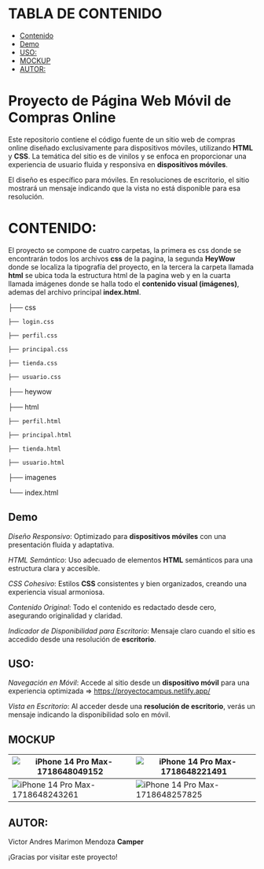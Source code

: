 # TABLA DE CONTENIDO

- [Contenido](#CONTENIDO)
- [Demo](#Demo)
- [USO:](#USO:)
- [MOCKUP](#MOCKUP)
- [AUTOR:](#AUTOR:)


# Proyecto de Página Web Móvil de Compras Online

Este repositorio contiene el código fuente de un sitio web de compras online diseñado exclusivamente para dispositivos móviles, utilizando **HTML** y **CSS**. La temática del sitio es de vinilos y se enfoca en proporcionar una experiencia de usuario fluida y responsiva en **dispositivos móviles**.

El diseño es específico para móviles. En resoluciones de escritorio, el sitio mostrará un mensaje indicando que la vista no está disponible para esa resolución.


# CONTENIDO:

El proyecto se compone de cuatro carpetas, la primera es css donde se encontrarán todos los archivos **css** de la pagina, la segunda **HeyWow** donde se localiza la tipografía del proyecto, en la tercera la carpeta llamada **html** se ubica toda la estructura html de la pagina web y en la cuarta llamada imágenes donde se halla todo el **contenido visual (imágenes)**, ademas del archivo principal **index.html**.

├── css 

    ├── login.css 
    
    ├── perfil.css
    
    ├── principal.css
    
    ├── tienda.css
    
    ├── usuario.css

├── heywow

├── html

    ├── perfil.html
    
    ├── principal.html
    
    ├── tienda.html
    
    ├── usuario.html

├── imagenes

└── index.html

## Demo


*Diseño Responsivo*: 
Optimizado para **dispositivos móviles** con una presentación fluida y adaptativa.

*HTML Semántico*: 
Uso adecuado de elementos **HTML** semánticos para una estructura clara y accesible.

*CSS Cohesivo*: 
Estilos **CSS** consistentes y bien organizados, creando una experiencia visual armoniosa.

*Contenido Original*: 
Todo el contenido es redactado desde cero, asegurando originalidad y claridad.

*Indicador de Disponibilidad para Escritorio*: 
Mensaje claro cuando el sitio es accedido desde una resolución de **escritorio**.

## USO:

*Navegación en Móvil*: Accede al sitio desde un **dispositivo móvil** para una experiencia optimizada => https://proyectocampus.netlify.app/

*Vista en Escritorio*: Al acceder desde una **resolución de escritorio**, verás un mensaje indicando la disponibilidad solo en móvil.

## MOCKUP

| ![iPhone 14 Pro Max-1718648049152](https://github.com/VictorMarimon/PROYECTO-FILTRO_MARIMONVICTOR_MENDOZAANDRES/assets/101603931/edad0495-28b8-42bc-abed-83dde3ca0523) | ![iPhone 14 Pro Max-1718648221491](https://github.com/VictorMarimon/PROYECTO-FILTRO_MARIMONVICTOR_MENDOZAANDRES/assets/101603931/f6f36739-bcce-4c32-9b74-b3ea960ed1f5) |
|--|--|
| ![iPhone 14 Pro Max-1718648243261](https://github.com/VictorMarimon/PROYECTO-FILTRO_MARIMONVICTOR_MENDOZAANDRES/assets/101603931/426940be-b1cb-4634-89f6-95b0ac210bbe) | ![iPhone 14 Pro Max-1718648257825](https://github.com/VictorMarimon/PROYECTO-FILTRO_MARIMONVICTOR_MENDOZAANDRES/assets/101603931/11714a58-ddd1-4588-ab1c-cbea56ae435d) |


## AUTOR:

Victor Andres Marimon Mendoza **Camper**

¡Gracias por visitar este proyecto!
